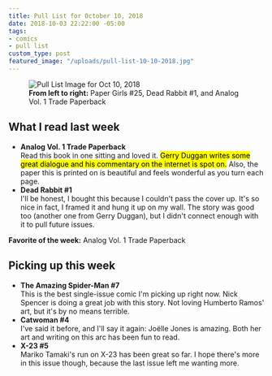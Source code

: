 ```yaml
---
title: Pull List for October 10, 2018
date: 2018-10-03 22:22:00 -05:00
tags:
- comics
- pull list
custom_type: post
featured_image: "/uploads/pull-list-10-10-2018.jpg"
---
```


<figure class="extendout">
  <img src="{{ site.url }}/uploads/pull-list-10-10-2018.jpg" alt="Pull List Image for Oct 10, 2018">
  <figcaption><strong>From left to right:</strong> Paper Girls #25, Dead Rabbit #1, and Analog Vol. 1 Trade Paperback</figcaption>
</figure>


## What I read last week

- **Analog Vol. 1 Trade Paperback**  
Read this book in one sitting and loved it. <mark>Gerry Duggan writes some great dialogue and his commentary on the internet is spot on.</mark> Also, the paper this is printed on is beautiful and feels wonderful as you turn each page.
- **Dead Rabbit #1**  
I'll be honest, I bought this because I couldn't pass the cover up. It's so nice in fact, I framed it and hung it up on my wall. The story was good too (another one from Gerry Duggan), but I didn't connect enough with it to pull future issues.

**Favorite of the week:** Analog Vol. 1 Trade Paperback

## Picking up this week

- **The Amazing Spider-Man #7**  
This is the best single-issue comic I'm picking up right now. Nick Spencer is doing a great job with this story. Not loving Humberto Ramos' art, but it's by no means terrible.
- **Catwoman #4**  
I've said it before, and I'll say it again: Joëlle Jones is amazing. Both her art and writing on this arc has been fun to read.
- **X-23 #5**  
Mariko Tamaki's run on X-23 has been great so far. I hope there's more in this issue though, because the last issue left me wanting more.